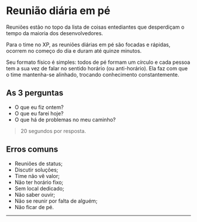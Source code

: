 # Reunião diária em pé

Reuniões estão no topo da lista de coisas entediantes que desperdiçam o tempo da maioria dos desenvolvedores.

Para o time no XP, as reuniões diárias em pé são focadas e rápidas, ocorrem no começo do dia e duram até quinze minutos.

Seu formato físico é simples: todos de pé formam um círculo e cada pessoa tem a sua vez de falar no sentido horário (ou anti-horário). Ela faz com que o time mantenha-se alinhado, trocando conhecimento constantemente.

## As 3 perguntas

- O que eu fiz ontem?
- O que eu farei hoje?
- O que há de problemas no meu caminho?
> 20 segundos por resposta.

## Erros comuns

- Reuniões de status;
- Discutir soluções;
- Time não vê valor;
- Não ter horário fixo;
- Sem local dedicado;
- Não saber ouvir;
- Não se reunir por falta de alguém;
- Não ficar de pé.

---
